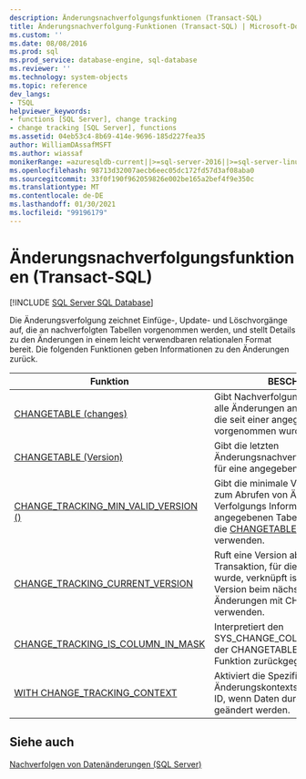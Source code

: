 ```yaml
---
description: Änderungsnachverfolgungsfunktionen (Transact-SQL)
title: Änderungsnachverfolgung-Funktionen (Transact-SQL) | Microsoft-Dokumentation
ms.custom: ''
ms.date: 08/08/2016
ms.prod: sql
ms.prod_service: database-engine, sql-database
ms.reviewer: ''
ms.technology: system-objects
ms.topic: reference
dev_langs:
- TSQL
helpviewer_keywords:
- functions [SQL Server], change tracking
- change tracking [SQL Server], functions
ms.assetid: 04eb53c4-8b69-414e-9696-185d227fea35
author: WilliamDAssafMSFT
ms.author: wiassaf
monikerRange: =azuresqldb-current||>=sql-server-2016||>=sql-server-linux-2017||=azuresqldb-mi-current
ms.openlocfilehash: 98713d32007aecb6eec05dc172fd57d3af08aba0
ms.sourcegitcommit: 33f0f190f962059826e002be165a2bef4f9e350c
ms.translationtype: MT
ms.contentlocale: de-DE
ms.lasthandoff: 01/30/2021
ms.locfileid: "99196179"
---
```

# <a name="change-tracking-functions-transact-sql"></a>Änderungsnachverfolgungsfunktionen (Transact-SQL)
[!INCLUDE [SQL Server SQL Database](../../includes/applies-to-version/sql-asdb.md)]

  Die Änderungsverfolgung zeichnet Einfüge-, Update- und Löschvorgänge auf, die an nachverfolgten Tabellen vorgenommen werden, und stellt Details zu den Änderungen in einem leicht verwendbaren relationalen Format bereit. Die folgenden Funktionen geben Informationen zu den Änderungen zurück.  
  
|Funktion|BESCHREIBUNG|  
|--------------|-----------------|  
|[CHANGETABLE (changes)](../../relational-databases/system-functions/changetable-transact-sql.md)|Gibt Nachverfolgungsinformationen für alle Änderungen an einer Tabelle zurück, die seit einer angegebenen Version vorgenommen wurden.|  
|[CHANGETABLE (Version)](../../relational-databases/system-functions/changetable-transact-sql.md)|Gibt die letzten Änderungsnachverfolgungsinformationen für eine angegebene Zeile zurück.|  
|[CHANGE_TRACKING_MIN_VALID_VERSION ()](../../relational-databases/system-functions/change-tracking-min-valid-version-transact-sql.md)|Gibt die minimale Version zurück, die zum Abrufen von Änderungs nach Verfolgungs Informationen aus der angegebenen Tabelle gültig ist, wenn Sie die [CHANGETABLE](../../relational-databases/system-functions/changetable-transact-sql.md) -Funktion verwenden.|  
|[CHANGE_TRACKING_CURRENT_VERSION](../../relational-databases/system-functions/change-tracking-current-version-transact-sql.md)|Ruft eine Version ab, die mit der letzten Transaktion, für die Commit ausgeführt wurde, verknüpft ist. Sie können diese Version beim nächsten Aufzählen von Änderungen mit CHANGETABLE verwenden.|  
|[CHANGE_TRACKING_IS_COLUMN_IN_MASK](../../relational-databases/system-functions/change-tracking-is-column-in-mask-transact-sql.md)|Interpretiert den SYS_CHANGE_COLUMNS Wert, der von der CHANGETABLE (changes...)-Funktion zurückgegeben wird.|  
|[WITH CHANGE_TRACKING_CONTEXT](../../relational-databases/system-functions/with-change-tracking-context-transact-sql.md)|Aktiviert die Spezifikation eines Änderungskontexts, z. B. eine Absender-ID, wenn Daten durch eine Anwendung geändert werden.|  
  
## <a name="see-also"></a>Siehe auch  
 [Nachverfolgen von Datenänderungen &#40;SQL Server&#41;](../../relational-databases/track-changes/track-data-changes-sql-server.md)  
  
  

